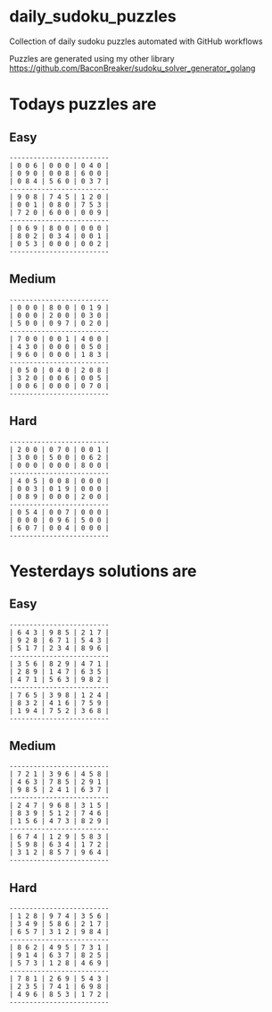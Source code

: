 
# daily_sudoku_puzzles 

Collection of daily sudoku puzzles automated with GitHub workflows 

Puzzles are generated using my other library https://github.com/BaconBreaker/sudoku_solver_generator_golang 
 

# Todays puzzles are 

## Easy 

```
-------------------------
| 0 0 6 | 0 0 0 | 0 4 0 | 
| 0 9 0 | 0 0 8 | 6 0 0 | 
| 0 8 4 | 5 6 0 | 0 3 7 | 
-------------------------
| 9 0 8 | 7 4 5 | 1 2 0 | 
| 0 0 1 | 0 8 0 | 7 5 3 | 
| 7 2 0 | 6 0 0 | 0 0 9 | 
-------------------------
| 0 6 9 | 8 0 0 | 0 0 0 | 
| 8 0 2 | 0 3 4 | 0 0 1 | 
| 0 5 3 | 0 0 0 | 0 0 2 | 
-------------------------
```
## Medium 

```
-------------------------
| 0 0 0 | 8 0 0 | 0 1 9 | 
| 0 0 0 | 2 0 0 | 0 3 0 | 
| 5 0 0 | 0 9 7 | 0 2 0 | 
-------------------------
| 7 0 0 | 0 0 1 | 4 0 0 | 
| 4 3 0 | 0 0 0 | 0 5 0 | 
| 9 6 0 | 0 0 0 | 1 8 3 | 
-------------------------
| 0 5 0 | 0 4 0 | 2 0 8 | 
| 3 2 0 | 0 0 6 | 0 0 5 | 
| 0 0 6 | 0 0 0 | 0 7 0 | 
-------------------------
```
## Hard 

```
-------------------------
| 2 0 0 | 0 7 0 | 0 0 1 | 
| 3 0 0 | 5 0 0 | 0 6 2 | 
| 0 0 0 | 0 0 0 | 8 0 0 | 
-------------------------
| 4 0 5 | 0 0 8 | 0 0 0 | 
| 0 0 3 | 0 1 9 | 0 0 0 | 
| 0 8 9 | 0 0 0 | 2 0 0 | 
-------------------------
| 0 5 4 | 0 0 7 | 0 0 0 | 
| 0 0 0 | 0 9 6 | 5 0 0 | 
| 6 0 7 | 0 0 4 | 0 0 0 | 
-------------------------
```
# Yesterdays solutions are 

## Easy 

```
-------------------------
| 6 4 3 | 9 8 5 | 2 1 7 | 
| 9 2 8 | 6 7 1 | 5 4 3 | 
| 5 1 7 | 2 3 4 | 8 9 6 | 
-------------------------
| 3 5 6 | 8 2 9 | 4 7 1 | 
| 2 8 9 | 1 4 7 | 6 3 5 | 
| 4 7 1 | 5 6 3 | 9 8 2 | 
-------------------------
| 7 6 5 | 3 9 8 | 1 2 4 | 
| 8 3 2 | 4 1 6 | 7 5 9 | 
| 1 9 4 | 7 5 2 | 3 6 8 | 
-------------------------
```
## Medium 

```
-------------------------
| 7 2 1 | 3 9 6 | 4 5 8 | 
| 4 6 3 | 7 8 5 | 2 9 1 | 
| 9 8 5 | 2 4 1 | 6 3 7 | 
-------------------------
| 2 4 7 | 9 6 8 | 3 1 5 | 
| 8 3 9 | 5 1 2 | 7 4 6 | 
| 1 5 6 | 4 7 3 | 8 2 9 | 
-------------------------
| 6 7 4 | 1 2 9 | 5 8 3 | 
| 5 9 8 | 6 3 4 | 1 7 2 | 
| 3 1 2 | 8 5 7 | 9 6 4 | 
-------------------------
```
## Hard 

```
-------------------------
| 1 2 8 | 9 7 4 | 3 5 6 | 
| 3 4 9 | 5 8 6 | 2 1 7 | 
| 6 5 7 | 3 1 2 | 9 8 4 | 
-------------------------
| 8 6 2 | 4 9 5 | 7 3 1 | 
| 9 1 4 | 6 3 7 | 8 2 5 | 
| 5 7 3 | 1 2 8 | 4 6 9 | 
-------------------------
| 7 8 1 | 2 6 9 | 5 4 3 | 
| 2 3 5 | 7 4 1 | 6 9 8 | 
| 4 9 6 | 8 5 3 | 1 7 2 | 
-------------------------
```
